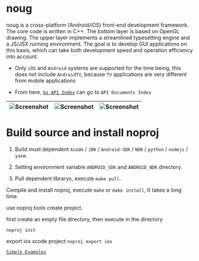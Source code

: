 noug
===============

noug is a cross-platform (Android/iOS) front-end development framework. The core code is written in C++. The bottom layer is based on OpenGL drawing. The upper layer implements a streamlined typesetting engine and a JS/JSX running environment. The goal is to develop GUI applications on this basis, which can take both development speed and operation efficiency into account.

* Only `iOS` and `Android` systems are supported for the time being, this does not include `AndroidTV`, because `TV` applications are very different from mobile applications

* From here, [`Go API Index`](http://noug.cc/doc/) can go to `API Documents Index`

| ![Screenshot](http://noug.cc/img/0x0ss.jpg) | ![Screenshot](http://noug.cc/img/0x0ss_3.jpg) | ![Screenshot](http://noug.cc/img/0x0ss_4.jpg) |
|--|--|--|


Build source and install noproj
===============

1. Build must dependent `Xcode` / `JDK` / `Android-SDK` / `NDK` / `python` / `nodejs` / `yasm`.

2. Setting environment variable `ANDROID_SDK` and `ANDROID_NDK` directory.

3. Pull dependent librarys, execute `make pull`.

Compile and install noproj, execute `make` or `make install`, It takes a long time.

use noproj tools create project.

first create an empty file directory, then execute in the directory

`noproj init`

export ios xcode project `noproj export ios`


[`Simple Examples`](https://github.com/louis-tru/noug/tree/master/docs/README.md)

